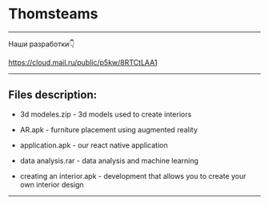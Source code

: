 # Thomsteams
--------------------------------------------------------------------------------------

Наши разработки👇

https://cloud.mail.ru/public/p5kw/8RTCtLAA1

--------------------------------------------------------------------------------------

Files description:
-
- 3d modeles.zip - 3d models used to create interiors

- AR.apk - furniture placement using augmented reality

- application.apk - our react native application

- data analysis.rar - data analysis and machine learning

- creating an interior.apk - development that allows you to create your own interior design

--------------------------------------------------------------------------------------





